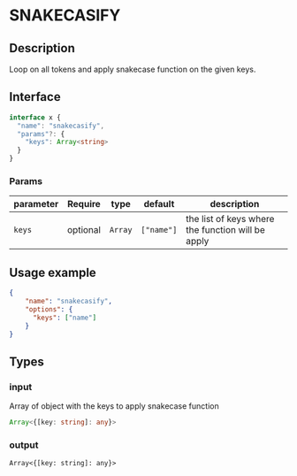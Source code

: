 # SNAKECASIFY

## Description

Loop on all tokens and apply snakecase function on the given keys.

## Interface 
```ts
interface x {
  "name": "snakecasify",
  "params"?: {
    "keys": Array<string>
  }
}
```
### Params
| parameter | Require    | type      | default    | description                                       |
| --------- | ---------- | --------- | ---------- | ------------------------------------------------- |
| `keys`    | optional   | `Array`   | `["name"]` | the list of keys where the function will be apply |
## Usage example 

```json
{
    "name": "snakecasify",
    "options": {
      "keys": ["name"]
    }
}
```

## Types

### input

Array of object with the keys to apply snakecase function

```ts
Array<{[key: string]: any}>
```

### output
```
Array<{[key: string]: any}>
```
